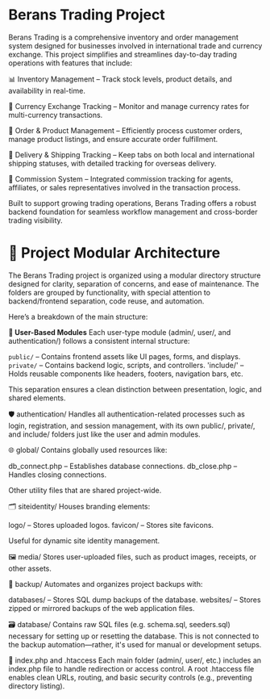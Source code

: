 # Berans Trading Project

Berans Trading is a comprehensive inventory and order management system designed for businesses involved in international trade and currency exchange. This project simplifies and streamlines day-to-day trading operations with features that include:

📊 Inventory Management – Track stock levels, product details, and availability in real-time.

💱 Currency Exchange Tracking – Monitor and manage currency rates for multi-currency transactions.

🛒 Order & Product Management – Efficiently process customer orders, manage product listings, and ensure accurate order fulfillment.

🚚 Delivery & Shipping Tracking – Keep tabs on both local and international shipping statuses, with detailed tracking for overseas delivery.

💼 Commission System – Integrated commission tracking for agents, affiliates, or sales representatives involved in the transaction process.

Built to support growing trading operations, Berans Trading offers a robust backend foundation for seamless workflow management and cross-border trading visibility.

# 📁 Project Modular Architecture

The Berans Trading project is organized using a modular directory structure designed for clarity, separation of concerns, and ease of maintenance. The folders are grouped by functionality, with special attention to backend/frontend separation, code reuse, and automation.

Here’s a breakdown of the main structure:

**🔐 User-Based Modules**
Each user-type module (admin/, user/, and authentication/) follows a consistent internal structure:

`public/` – Contains frontend assets like UI pages, forms, and displays.
`private/` – Contains backend logic, scripts, and controllers.
'include/' – Holds reusable components like headers, footers, navigation bars, etc.

This separation ensures a clean distinction between presentation, logic, and shared elements.

🛡️ authentication/
Handles all authentication-related processes such as login, registration, and session management, with its own public/, private/, and include/ folders just like the user and admin modules.

🌐 global/
Contains globally used resources like:

db_connect.php – Establishes database connections.
db_close.php – Handles closing connections.

Other utility files that are shared project-wide.

🗂️ siteidentity/
Houses branding elements:

logo/ – Stores uploaded logos.
favicon/ – Stores site favicons.

Useful for dynamic site identity management.

🖼️ media/
Stores user-uploaded files, such as product images, receipts, or other assets.

💾 backup/
Automates and organizes project backups with:

databases/ – Stores SQL dump backups of the database.
websites/ – Stores zipped or mirrored backups of the web application files.

🗃️ database/
Contains raw SQL files (e.g. schema.sql, seeders.sql) necessary for setting up or resetting the database. This is not connected to the backup automation—rather, it's used for manual or development setups.

📄 index.php and .htaccess
Each main folder (admin/, user/, etc.) includes an index.php file to handle redirection or access control.
A root .htaccess file enables clean URLs, routing, and basic security controls (e.g., preventing directory listing).






